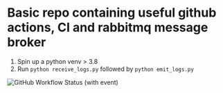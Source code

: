 # Basic repo containing useful github actions, CI and rabbitmq message broker

1. Spin up a python venv > 3.8
2. Run `python receive_logs.py` followed by `python emit_logs.py`

![GitHub Workflow Status (with event)](https://img.shields.io/github/actions/workflow/status/ericvincent18/infra/ci.yml)
